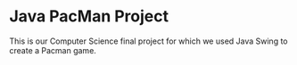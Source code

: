 # Java PacMan Project

This is our Computer Science final project for which we used Java Swing to create a Pacman game.
